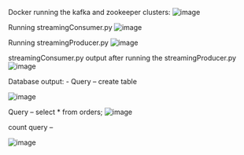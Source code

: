 Docker running the kafka and zookeeper clusters:
 ![image](https://github.com/suthapalliuday/kafkadatamigration/assets/96214945/3f098f08-32d1-4852-b82f-97a105e2068f)

Running streamingConsumer.py
 ![image](https://github.com/suthapalliuday/kafkadatamigration/assets/96214945/96563c42-f8a7-43ac-b0e4-da5dfb7997f0)

Running streamingProducer.py
 ![image](https://github.com/suthapalliuday/kafkadatamigration/assets/96214945/c190f3ea-b4d1-46dd-84f4-c27ffef439f3)

streamingConsumer.py output after running the streamingProducer.py
 ![image](https://github.com/suthapalliuday/kafkadatamigration/assets/96214945/945571fc-ae8f-4ea3-87d7-9928d72d13d8)

Database output: -
Query – create table
 
![image](https://github.com/suthapalliuday/kafkadatamigration/assets/96214945/af688032-c2b0-4776-bbce-2962eb9ba711)


Query – select * from orders;
 ![image](https://github.com/suthapalliuday/kafkadatamigration/assets/96214945/041b9b33-2270-4c64-ae8a-de1c3a6d510f)


count query – 

 ![image](https://github.com/suthapalliuday/kafkadatamigration/assets/96214945/7c34d6e7-2ca7-4742-b2c9-08463db04467)

